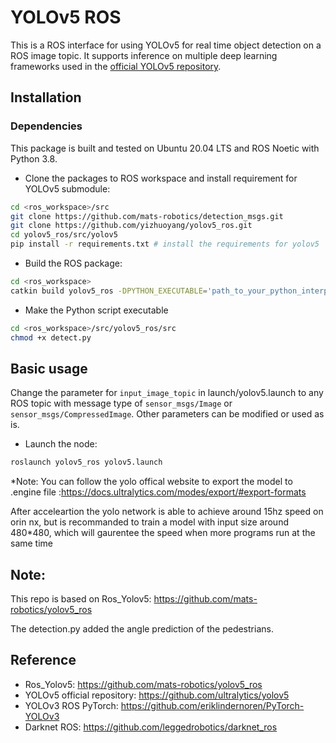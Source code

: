 # YOLOv5 ROS
This is a ROS interface for using YOLOv5 for real time object detection on a ROS image topic. It supports inference on multiple deep learning frameworks used in the [official YOLOv5 repository](https://github.com/ultralytics/yolov5).

## Installation

### Dependencies
This package is built and tested on Ubuntu 20.04 LTS and ROS Noetic with Python 3.8.

* Clone the packages to ROS workspace and install requirement for YOLOv5 submodule:
```bash
cd <ros_workspace>/src
git clone https://github.com/mats-robotics/detection_msgs.git
git clone https://github.com/yizhuoyang/yolov5_ros.git
cd yolov5_ros/src/yolov5
pip install -r requirements.txt # install the requirements for yolov5
```
* Build the ROS package:
```bash
cd <ros_workspace>
catkin build yolov5_ros -DPYTHON_EXECUTABLE='path_to_your_python_interpreter' # build the ROS package
```
* Make the Python script executable 
```bash
cd <ros_workspace>/src/yolov5_ros/src
chmod +x detect.py
```

## Basic usage
Change the parameter for `input_image_topic` in launch/yolov5.launch to any ROS topic with message type of `sensor_msgs/Image` or `sensor_msgs/CompressedImage`. Other parameters can be modified or used as is.

* Launch the node:
```bash
roslaunch yolov5_ros yolov5.launch
```
*Note:
You can follow the yolo offical website to export the model to .engine file :https://docs.ultralytics.com/modes/export/#export-formats

After acceleartion the yolo network is able to achieve around 15hz speed on orin nx, but is recommanded to train a model with input size around 480*480, which will gaurentee the speed when more programs run at the same time

## Note:
This repo is based on Ros_Yolov5: https://github.com/mats-robotics/yolov5_ros

The detection.py added the angle prediction of the pedestrians.

## Reference
* Ros_Yolov5: https://github.com/mats-robotics/yolov5_ros
* YOLOv5 official repository: https://github.com/ultralytics/yolov5
* YOLOv3 ROS PyTorch: https://github.com/eriklindernoren/PyTorch-YOLOv3
* Darknet ROS: https://github.com/leggedrobotics/darknet_ros
